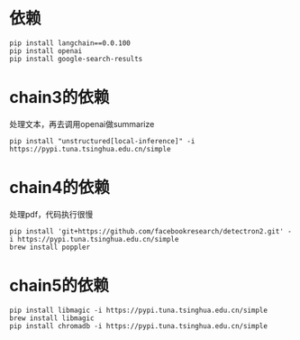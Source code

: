 # 依赖

```
pip install langchain==0.0.100
pip install openai
pip install google-search-results
```

# chain3的依赖
处理文本，再去调用openai做summarize

```
pip install "unstructured[local-inference]" -i https://pypi.tuna.tsinghua.edu.cn/simple
```



# chain4的依赖
处理pdf，代码执行很慢

```
pip install 'git+https://github.com/facebookresearch/detectron2.git' -i https://pypi.tuna.tsinghua.edu.cn/simple
brew install poppler
```

# chain5的依赖

```
pip install libmagic -i https://pypi.tuna.tsinghua.edu.cn/simple
brew install libmagic
pip install chromadb -i https://pypi.tuna.tsinghua.edu.cn/simple
```
